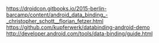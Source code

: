 https://droidcon.gitbooks.io/2015-berlin-barcamp/content/android_data_binding_-_christopher_schott__florian_fetzer.html
https://github.com/kupferwerk/databinding-android-demo
http://developer.android.com/tools/data-binding/guide.html
